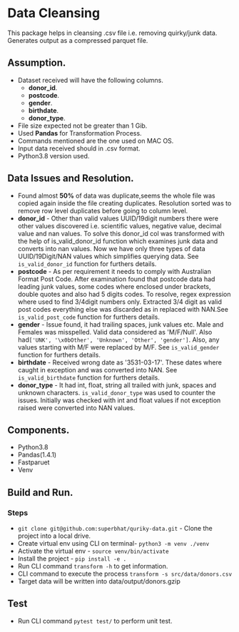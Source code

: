 # Data Cleansing
This package helps in cleansing .csv file i.e. removing quirky/junk data. Generates output as a compressed parquet file.

## Assumption.
- Dataset received will have the following columns.
  - **donor_id**.
  - **postcode**. 
  - **gender**.
  - **birthdate**.
  - **donor_type**.
- File size expected not be greater than 1 Gib.
- Used **Pandas** for Transformation Process.
- Commands mentioned are the one used on MAC OS.
- Input data received should in .csv format.
- Python3.8 version used.

## Data Issues and Resolution.
- Found almost **50%** of data was duplicate,seems the whole file was copied again inside the file creating duplicates. Resolution sorted was to remove row level duplicates before going to column level.
- **donor_id** - Other than valid values UUID/19digit numbers there were other values discovered i.e. scientific values, negative value, decimal value and nan values. To solve this donor_id col was transformed with the help of is_valid_donor_id function
which examines junk data and converts into nan values. Now we have only three types of data UUID/19Digit/NAN values which simplifies querying data. See `is_valid_donor_id` function for furthers details.
- **postcode** - As per requirement it needs to comply with Australian Format Post Code. After examination found that postcode data had leading junk values, some codes where enclosed under brackets, double quotes and also had 5 digits codes. To resolve, regex expression where used to find 3/4digit numbers only. 
Extracted 3/4 digit as valid post codes everything else was discarded as in replaced with NAN.See `is_valid_post_code` function for furthers details.
- **gender** - Issue found, it had trailing spaces, junk values etc. Male and Females was misspelled. Valid data considered as 'M/F/Null'. Also had`['UNK', '\x0bOther', 'Unknown', 'Other', 'gender']`. Also, any values starting with M/F were replaced by M/F.
See `is_valid_gender` function for furthers details.
- **birthdate** - Received wrong date as '3531-03-17'. These dates where caught in exception and was converted into NAN. See `is_valid_birthdate` function for furthers details.  
- **donor_type** - It had int, float, string all trailed with junk, spaces and unknown characters. `is_valid_donor_type` was used to counter the issues. Initially was checked with int and float values if not exception raised were converted into NAN values.

## Components.
- Python3.8
- Pandas(1.4.1)
- Fastparuet
- Venv

## Build and Run.
### Steps
- `git clone git@github.com:superbhat/quriky-data.git` - Clone the project into a local drive.
- Create virtual env using CLI on terminal- `python3 -m venv ./venv`
- Activate the virtual env - `source venv/bin/activate`
- Install the project - `pip install -e .`
- Run CLI command `transform -h` to get information. 
- CLI command to execute the process `transform -s src/data/donors.csv`
- Target data will be written into data/output/donors.gzip

## Test
- Run CLI command `pytest test/` to perform unit test.